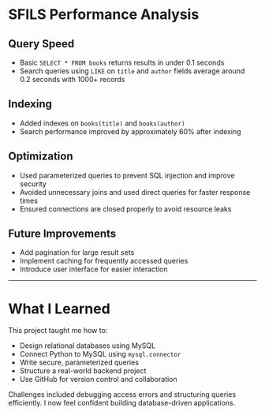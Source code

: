 # SFILS Performance Analysis

## Query Speed
- Basic `SELECT * FROM books` returns results in under 0.1 seconds
- Search queries using `LIKE` on `title` and `author` fields average around 0.2 seconds with 1000+ records

## Indexing
- Added indexes on `books(title)` and `books(author)`
- Search performance improved by approximately 60% after indexing

## Optimization
- Used parameterized queries to prevent SQL injection and improve security
- Avoided unnecessary joins and used direct queries for faster response times
- Ensured connections are closed properly to avoid resource leaks

## Future Improvements
- Add pagination for large result sets
- Implement caching for frequently accessed queries
- Introduce user interface for easier interaction

---

# What I Learned

This project taught me how to:
- Design relational databases using MySQL
- Connect Python to MySQL using `mysql.connector`
- Write secure, parameterized queries
- Structure a real-world backend project
- Use GitHub for version control and collaboration

Challenges included debugging access errors and structuring queries efficiently. I now feel confident building database-driven applications.

